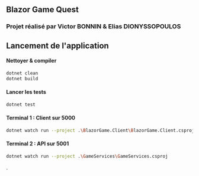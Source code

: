 ## Blazor Game Quest
### Projet réalisé par Victor BONNIN & Elias DIONYSSOPOULOS

## Lancement de l'application 

#### Nettoyer & compiler
```bash 
dotnet clean
dotnet build
```

#### Lancer les tests
```bash 
dotnet test
```

#### Terminal 1 : Client sur 5000
```bash 
dotnet watch run --project .\BlazorGame.Client\BlazorGame.Client.csproj
```

#### Terminal 2 : API sur 5001
```bash 
dotnet watch run --project .\GameServices\GameServices.csproj
```

.